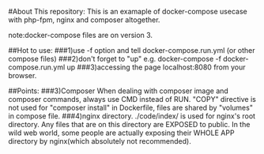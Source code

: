 #About This repository:
This is an examaple of docker-compose usecase with php-fpm, nginx and composer altogether.

note:docker-compose files are on version 3.

##Hot to use:
###1)use -f option and tell docker-compose.run.yml (or other compose files)
###2)don't forget to "up"
 e.g. docker-compose -f docker-compose.run.yml up
###3)accessing the page
	localhost:8080 from your browser.

##Points:
###3)Composer
	When dealing with composer image and composer commands, always use CMD instead of RUN.
	"COPY" directive is not used for  "composer install" in Dockerfile, files are shared by "volumes" in compose file.
###4)nginx directory.
	./code/index/ is used for nginx's root directory.
	Any files that are on this directory are EXPOSED to public.
	In the wild web world, some people are actually exposing their WHOLE APP directory by nginx(which absolutely not recommended).

